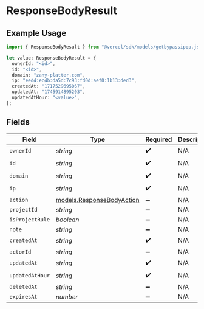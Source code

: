 # ResponseBodyResult

## Example Usage

```typescript
import { ResponseBodyResult } from "@vercel/sdk/models/getbypassipop.js";

let value: ResponseBodyResult = {
  ownerId: "<id>",
  id: "<id>",
  domain: "zany-platter.com",
  ip: "eed4:ec4b:da5d:7c93:fd0d:aef0:1b13:ded3",
  createdAt: "1717529695067",
  updatedAt: "1745914895203",
  updatedAtHour: "<value>",
};
```

## Fields

| Field                                                        | Type                                                         | Required                                                     | Description                                                  |
| ------------------------------------------------------------ | ------------------------------------------------------------ | ------------------------------------------------------------ | ------------------------------------------------------------ |
| `ownerId`                                                    | *string*                                                     | :heavy_check_mark:                                           | N/A                                                          |
| `id`                                                         | *string*                                                     | :heavy_check_mark:                                           | N/A                                                          |
| `domain`                                                     | *string*                                                     | :heavy_check_mark:                                           | N/A                                                          |
| `ip`                                                         | *string*                                                     | :heavy_check_mark:                                           | N/A                                                          |
| `action`                                                     | [models.ResponseBodyAction](../models/responsebodyaction.md) | :heavy_minus_sign:                                           | N/A                                                          |
| `projectId`                                                  | *string*                                                     | :heavy_minus_sign:                                           | N/A                                                          |
| `isProjectRule`                                              | *boolean*                                                    | :heavy_minus_sign:                                           | N/A                                                          |
| `note`                                                       | *string*                                                     | :heavy_minus_sign:                                           | N/A                                                          |
| `createdAt`                                                  | *string*                                                     | :heavy_check_mark:                                           | N/A                                                          |
| `actorId`                                                    | *string*                                                     | :heavy_minus_sign:                                           | N/A                                                          |
| `updatedAt`                                                  | *string*                                                     | :heavy_check_mark:                                           | N/A                                                          |
| `updatedAtHour`                                              | *string*                                                     | :heavy_check_mark:                                           | N/A                                                          |
| `deletedAt`                                                  | *string*                                                     | :heavy_minus_sign:                                           | N/A                                                          |
| `expiresAt`                                                  | *number*                                                     | :heavy_minus_sign:                                           | N/A                                                          |